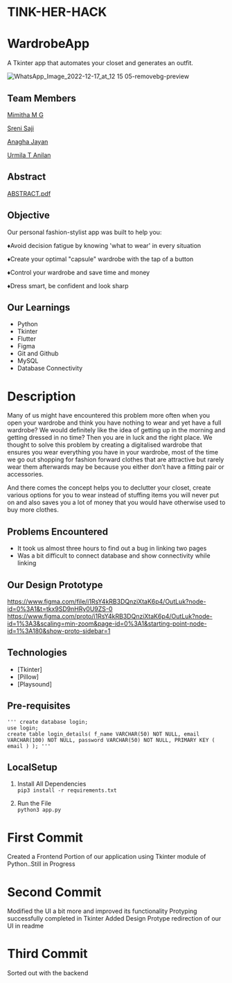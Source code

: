 # TINK-HER-HACK

# WardrobeApp

A Tkinter app that automates your closet and generates an outfit.

![WhatsApp_Image_2022-12-17_at_12 15 05-removebg-preview](https://user-images.githubusercontent.com/92539781/208264938-54831555-ba85-4958-947e-d7cd580e2f42.png)

## Team Members

[Mimitha M G](https://github.com/Mimithamg)

[Sreni Saji](https://github.com/Sre-n)

[Anagha Jayan](https://github.com/AnaghaJn21)

[Urmila T Anilan](https://github.com/urmila-13)

## Abstract

[ABSTRACT.pdf](https://github.com/Sre-n/TINK-HER-HACK/files/10253107/ABSTRACT.pdf)

## Objective

Our personal fashion-stylist app was built to help you:

♦Avoid decision fatigue by knowing 'what to wear' in every situation

♦Create your optimal "capsule" wardrobe with the tap of a button

♦Control your wardrobe and save time and money

♦Dress smart, be confident and look sharp

## Our Learnings

- Python
- Tkinter
- Flutter
- Figma
- Git and Github
- MySQL
- Database Connectivity

# Description

Many of us might have encountered this problem more often when you open your wardrobe and think you have nothing to wear and yet have a full wardrobe? We would definitely like the idea of getting up in the morning and getting dressed in no time? Then you are in luck and the right place. We thought to solve this problem by creating a digitalised wardrobe that ensures you wear everything you have in your wardrobe, most of the time we go out shopping for fashion forward clothes that are attractive but rarely wear them afterwards may be because you either don’t have a fitting pair or accessories.

And there comes the concept helps you to declutter your closet, create various options for you to wear instead of stuffing items you will never put on and also saves you a lot of money that you would have otherwise used to buy more clothes.

## Problems Encountered

- It took us almost three hours to find out a bug in linking two pages
- Was a bit difficult to connect database and show connectivity while linking 

## Our Design Prototype

https://www.figma.com/file/i1RsY4kRB3DQnziXtaK6p4/OutLuk?node-id=0%3A1&t=tkx9SD9nHRy0U9ZS-0
https://www.figma.com/proto/i1RsY4kRB3DQnziXtaK6p4/OutLuk?node-id=1%3A3&scaling=min-zoom&page-id=0%3A1&starting-point-node-id=1%3A180&show-proto-sidebar=1

## Technologies
* [Tkinter]
* [Pillow]
* [Playsound]

## Pre-requisites
    ''' create database login;
    use login;
    create table login_details( f_name VARCHAR(50) NOT NULL, email VARCHAR(100) NOT NULL, password VARCHAR(50) NOT NULL, PRIMARY KEY ( email ) ); '''


## LocalSetup
1) Install All Dependencies   
`pip3 install -r requirements.txt`

2) Run the File  
`python3 app.py`


# First Commit
Created a Frontend Portion of our application using Tkinter module of Python..Still in Progress

# Second Commit
Modified the UI a bit more and improved its functionality
Protyping successfully completed in Tkinter
Added Design Protype redirection of our UI in readme

# Third Commit
Sorted out with the backend
